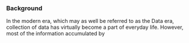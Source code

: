 ### Background

In the modern era, which may as well be referred to as the Data era, collection of data has virtually become a part of everyday life. However, most of the information accumulated by 
<!--stackedit_data:
eyJoaXN0b3J5IjpbMTA3MTYyNjgwNCwtMjExMTU1NDI1MiwtMT
Q4NjkwOTE3NywtMTk4MjIyNzkxNSwtMzU4OTI5Mzc5LDEwMTg1
NzQ0MjcsLTQ0ODQ4ODQyMF19
-->